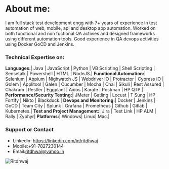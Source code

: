 # About me:
I am full stack test development engg with 7+ years of experience in test automation of web, mobile, api and desktop app automation. Worked on both functional and non fuctional QA activies and designed frameworks using different automation tools. Good experience in QA devops activities using Docker GoCD and Jenkins.

### Technical Expertise on:
 **Languages:**| Java | JavaScript | Python | VB Scripting | Shell Scripting | Sensetalk | Powershell | HTML | NodeJS.|
 **Functional Automation:**| Selenium | Appium | Nighwatch JS | Webdriver IO | Protractor | Cypress IO | Golem | Applitool | Galen | Cucumber | Mocha | Chai | Sikuli | Rest Assured | Chakram | Restler | Eggplant | Axios | Karate | Postman | HP QTP.|
 **Performance/Security Testing:**| JMeter | Gatling | Locust | T Sung | HP Fortify | Nikto | Blackduck.|
 **Devops and Monitoring:**| Docker | Jenkins | GoCD | Team City | Splunk | Grafana | Prometheus | Github | Gitlab | Kubernetes.|
 **Test and Project Management:**| Jira | Test Link | HP ALM | Rally | Zyphyr|
 **Platforms:**| Windows| Linux| Mac.|



### Support or Contact
* Linkedin: https://linkedin.com/in/ritdhwaj
* Mobile:+91-7827230144
* Email:ritdhwaj@yahoo.in

![Ritdhwaj](/images/ritdhwaj.jpg)
